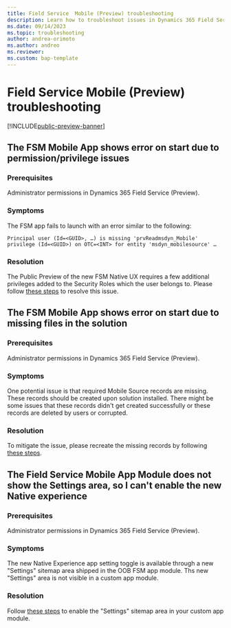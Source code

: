 ```yaml
---
title: Field Service  Mobile (Preview) troubleshooting
description: Learn how to troubleshoot issues in Dynamics 365 Field Service Mobile (Preview).
ms.date: 09/14/2023
ms.topic: troubleshooting
author: andrea-orimoto
ms.author: andreo
ms.reviewer: 
ms.custom: bap-template
---
```


# Field Service Mobile (Preview) troubleshooting

[!INCLUDE[public-preview-banner](../includes/public-preview-banner.md)]

## The FSM Mobile App shows error on start due to permission/privilege issues 

### Prerequisites

Administrator permissions in Dynamics 365 Field Service (Preview).

### Symptoms

The FSM app fails to launch with an error similar to the following:

    Principal user (Id=<GUID>, …) is missing 'prvReadmsdyn_Mobile' privilege (Id=<GUID>) on OTC=<INT> for entity 'msdyn_mobilesource' …

### Resolution

The Public Preview of the new FSM Native UX requires a few additional privileges added to the Security Roles which the user belongs to. 
Please follow [these steps](flw-troubleshooting-mobile-custom-security-role-tsg.md) to resolve this issue.

## The FSM Mobile App shows error on start due to missing files in the solution

### Prerequisites

Administrator permissions in Dynamics 365 Field Service (Preview).

### Symptoms
One potential issue is that required Mobile Source records are missing. These records should be created upon solution installed. There might be some issues that these records didn't get created successfully or these records are deleted by users or corrupted.

### Resolution
To mitigate the issue, please recreate the missing records  by following [these steps](flw-troubleshooting-mobile-missing-files-tsg.md). 

## The Field Service Mobile App Module does not show the Settings area, so I can't enable the new Native experience

### Prerequisites

Administrator permissions in Dynamics 365 Field Service (Preview).

### Symptoms
The new Native Experience app setting toggle is available through a new "Settings" sitemap area shipped in the OOB FSM app module. Ths new "Settings" area is not visible in a custom app module.

### Resolution
Follow [these steps](flw-troubleshooting-mobile-missing-files-tsg.md) to enable the "Settings" sitemap area in your custom app module.